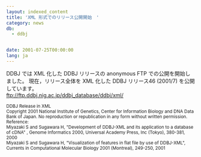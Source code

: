 ```yaml
---
layout: indexed_content
title: 'XML 形式でのリリース公開開始　'
category: news
db:
  - ddbj


date: 2001-07-25T00:00:00
lang: ja
---
```


DDBJ では XML 化した DDBJ リリースの anonymous FTP での公開を開始しました。 現在，リリース全体を XML 化した DDBJ リリース46 (2001/7) を公開しています。<br><a href="ftp://ftp.ddbj.nig.ac.jp/ddbj_database/ddbj/xml/">ftp://ftp.ddbj.nig.ac.jp/ddbj_database/ddbj/xml/</a>

<p><small>DDBJ Release in XML<br>Copyright 2001 National Institute of Genetics, Center for Information Biology and DNA Data Bank of Japan. No reproduction or republication in any form without written permission.<br>Reference:<br>Miyazaki S and Sugawara H, "Development of DDBJ-XML and its application to a database of cDNA" , Genome Informatics 2000, Universal Academy Press, Inc (Tokyo), 380-381, 2000<br>Miyazaki S and Sugawara H, "Visualization of features in flat file by use of DDBJ-XML", Currents in Computational Molecular Biology 2001 (Montreal), 249-250, 2001</small></p>
